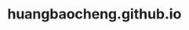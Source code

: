 # huangbaocheng.github.io<!DOCTYPE html>
<html>

<head lang="en">
    <meta charset="UTF-8">
    <title>贪吃蛇</title>
    <style>
        * {
            margin: 0;
            padding: 0;
        }

        .map {
            width: 800px;
            height: 600px;
            margin: 60px auto;
            background-color: #cccccc;
            position: relative;
        }

        .map div {
            position: absolute;
        }
    </style>
</head>

<body>
    <div class="map"></div>

    <!-- 引用第三方 函数 -->
    <script src="./underscore.js"></script>
    <script src="./Food.js"></script>
    <script src="./Snake.js"></script>
    <script src="./Game.js"></script>
    <script>
       new Game()
    </script>
</body>

</html>
